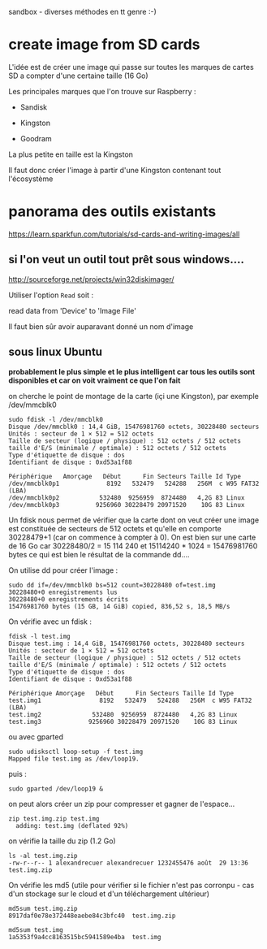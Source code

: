 sandbox - diverses méthodes en tt genre :-)

# create image from SD cards

L'idée est de créer une image qui passe sur toutes les marques de cartes SD a compter d'une certaine taille (16 Go)

Les principales marques que l'on trouve sur Raspberry :

- Sandisk
 
- Kingston

- Goodram

La plus petite en taille est la Kingston

Il faut donc créer l'image à partir d'une Kingston  contenant tout l'écosystème

# panorama des outils existants

https://learn.sparkfun.com/tutorials/sd-cards-and-writing-images/all

## si l'on veut un outil tout prêt sous windows....

http://sourceforge.net/projects/win32diskimager/

Utiliser l'option `Read` soit : 

read data from 'Device' to 'Image File'

Il faut bien sûr avoir auparavant donné un nom d'image

## sous linux Ubuntu

**probablement le plus simple et le plus intelligent car tous les outils sont disponibles et car on voit vraiment ce que l'on fait**

on cherche le point de montage de la carte (içi une Kingston), par exemple /dev/mmcblk0
```
sudo fdisk -l /dev/mmcblk0
Disque /dev/mmcblk0 : 14,4 GiB, 15476981760 octets, 30228480 secteurs
Unités : secteur de 1 × 512 = 512 octets
Taille de secteur (logique / physique) : 512 octets / 512 octets
taille d'E/S (minimale / optimale) : 512 octets / 512 octets
Type d'étiquette de disque : dos
Identifiant de disque : 0xd53a1f88

Périphérique   Amorçage   Début      Fin Secteurs Taille Id Type
/dev/mmcblk0p1             8192   532479   524288   256M  c W95 FAT32 (LBA)
/dev/mmcblk0p2           532480  9256959  8724480   4,2G 83 Linux
/dev/mmcblk0p3          9256960 30228479 20971520    10G 83 Linux
```
Un fdisk nous permet de vérifier que la carte dont on veut créer une image est constituée de secteurs de 512 octets et qu'elle en comporte 30228479+1 (car on commence à compter à 0). On est bien sur une carte de 16 Go car 30228480/2 = 15 114 240 et 15114240 * 1024 = 15476981760 bytes ce qui est bien le résultat de la commande dd.... 

On utilise dd pour créer l'image :
```
sudo dd if=/dev/mmcblk0 bs=512 count=30228480 of=test.img
30228480+0 enregistrements lus
30228480+0 enregistrements écrits
15476981760 bytes (15 GB, 14 GiB) copied, 836,52 s, 18,5 MB/s
```
On vérifie avec un fdisk :
```
fdisk -l test.img
Disque test.img : 14,4 GiB, 15476981760 octets, 30228480 secteurs
Unités : secteur de 1 × 512 = 512 octets
Taille de secteur (logique / physique) : 512 octets / 512 octets
taille d'E/S (minimale / optimale) : 512 octets / 512 octets
Type d'étiquette de disque : dos
Identifiant de disque : 0xd53a1f88

Périphérique Amorçage   Début      Fin Secteurs Taille Id Type
test.img1                8192   532479   524288   256M  c W95 FAT32 (LBA)
test.img2              532480  9256959  8724480   4,2G 83 Linux
test.img3             9256960 30228479 20971520    10G 83 Linux
```

ou avec gparted
```
sudo udisksctl loop-setup -f test.img
Mapped file test.img as /dev/loop19.
```
puis :
```
sudo gparted /dev/loop19 &
```
on peut alors créer un zip pour compresser et gagner de l'espace...

```
zip test.img.zip test.img
  adding: test.img (deflated 92%)
```
on vérifie la taille du zip (1.2 Go)

```
ls -al test.img.zip
-rw-r--r-- 1 alexandrecuer alexandrecuer 1232455476 août  29 13:36 test.img.zip
```
On vérifie les md5 (utile pour vérifier si le fichier n'est pas corronpu - cas d'un stockage sur le cloud et d'un téléchargement ultérieur)

```
md5sum test.img.zip
8917daf0e78e372448eaebe84c3bfc40  test.img.zip

md5sum test.img
1a5353f9a4cc8163515bc5941589e4ba  test.img
```
